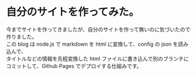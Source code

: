 # 自分のサイトを作ってみた。

今までサイトを作ってきましたが、自分のサイトを作って無いのに気づいたので作りました。<br>
この blog は node.js で markdown を html に変換して、config の json を読み込んで、<br>
タイトルなどの情報を先程変換した html ファイルに書き込んで別のブランチにコミットして、Github Pages でデプロイする仕組みです。<br>